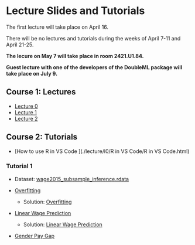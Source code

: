 # Lecture Slides and Tutorials

The first lecture will take place on April 16.

There will be no lectures and tutorials during the weeks of April 7-11 and April 21-25.

**The lecure on May 7 will take place in room 2421.U1.84.**

**Guest lecture with one of the developers of the DoubleML package will take place on July 9.**

## Course 1: Lectures
* [Lecture 0 ](./lecture/l0/L0.html)
* [Lecture 1 ](./lecture/l1/L1.html)
* [Lecture 2 ](./lecture/l2/L2.html)

## Course 2: Tutorials

* [How to use R in VS Code ](./lecture/l0/R in VS Code/R in VS Code.html)

### Tutorial 1

* Dataset: [wage2015_subsample_inference.rdata](./data/wage2015_subsample_inference.rdata)

* [Overfitting ](./tutorial/tutorial-1/r_notebook_linear_model_overfiting_hhu.ipynb)
    - Solution: [Overfitting](./tutorial/tutorial-1/r_notebook_linear_model_overfiting_hhu_solution.ipynb)
* [Linear Wage Prediction ](./tutorial/tutorial-1/ols_for_wage_prediction_hhu.ipynb)
    - Solution: [Linear Wage Prediction](./tutorial/tutorial-1/ols_for_wage_prediction_hhu_solution.ipynb)
* [Gender Pay Gap ](./tutorial/tutorial-1/ols_for_gender_wage_gap_inference_hhu.ipynb)
